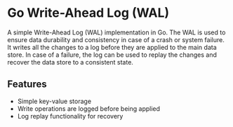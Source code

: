 # Go Write-Ahead Log (WAL)

A simple Write-Ahead Log (WAL) implementation in Go. The WAL is used to ensure data durability and consistency in case of a crash or system failure. It writes all the changes to a log before they are applied to the main data store. In case of a failure, the log can be used to replay the changes and recover the data store to a consistent state.

## Features

- Simple key-value storage
- Write operations are logged before being applied
- Log replay functionality for recovery
